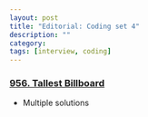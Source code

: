 ```yaml
---
layout: post
title: "Editorial: Coding set 4" 
description: ""
category: 
tags: [interview, coding]
---
```


### [956. Tallest Billboard](https://leetcode.com/submissions/detail/345017714/)
* Multiple solutions

